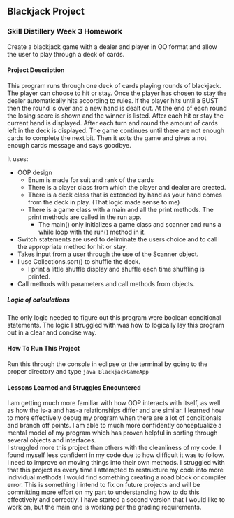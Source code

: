 ## Blackjack Project

### Skill Distillery Week 3 Homework

Create a blackjack game with a dealer and player in OO format and allow the user to play through a deck of cards.

#### Project Description
This program runs through one deck of cards playing rounds of blackjack. The player can choose to hit or stay. 
Once the player has chosen to stay the dealer automatically hits according to rules.
If the player hits until a BUST then the round is over and a new hand is dealt out.
At the end of each round the losing score is shown and the winner is listed.
After each hit or stay the current hand is displayed.
After each turn and round the amount of cards left in the deck is displayed.
The game continues until there are not enough cards to complete the next bit. 
Then it exits the game and gives a not enough cards message and says goodbye.

It uses: 
* OOP design
	* Enum is made for suit and rank of the cards
	* There is a player class from which the player and dealer are created.
	* There is a deck class that is extended by hand as your hand comes from the deck in play. (That logic made sense to me)
	* There is a game class with a main and all the print methods. The print methods are called in the run app.
		* The main() only initializes a game class and scanner and runs a while loop with the run() method in it. 
* Switch statements are used to deliminate the users choice and to call the appropriate method for hit or stay.
* Takes input from a user through the use of the Scanner object.
* I use Collections.sort() to shuffle the deck.
	* I print a little shuffle display and shuffle each time shuffling is printed.
* Call methods with parameters and call methods from objects.

##### Logic of calculations
The only logic needed to figure out this program were boolean conditional statements.
The logic I struggled with was how to logically lay this program out in a clear and concise way.

#### How To Run This Project
Run this through the console in eclipse or the terminal by going to the proper directory and type ```java BlackjackGameApp```


#### Lessons Learned and Struggles Encountered

I am getting much more familiar with how OOP interacts with itself, as well as how the is-a and has-a relationships differ and are similar.
I learned how to more effectively debug my program when there are a lot of conditionals and branch off points.
I am able to much more confidently conceptualize a mental model of my program which has proven helpful in sorting through several objects and interfaces.  
I struggled more this project than others with the cleanliness of my code. I found myself less confident in my code due to how difficult it was to follow.
I need to improve on moving things into their own methods. I struggled with that this project as every time I attempted to restructure my code into more individual methods 
I would find something creating a road block or compiler error. This is something I intend to fix on future projects and will be committing more effort on my part to understanding 
how to do this effectively and correctly. I have started a second version that I would like to work on, but the main one is working per the grading requirements.
